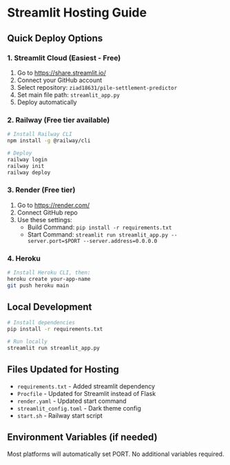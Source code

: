# Streamlit Hosting Guide

## Quick Deploy Options

### 1. Streamlit Cloud (Easiest - Free)
1. Go to https://share.streamlit.io/
2. Connect your GitHub account
3. Select repository: `ziad18631/pile-settlement-predictor`
4. Set main file path: `streamlit_app.py`
5. Deploy automatically

### 2. Railway (Free tier available)
```bash
# Install Railway CLI
npm install -g @railway/cli

# Deploy
railway login
railway init
railway deploy
```

### 3. Render (Free tier)
1. Go to https://render.com/
2. Connect GitHub repo
3. Use these settings:
   - Build Command: `pip install -r requirements.txt`
   - Start Command: `streamlit run streamlit_app.py --server.port=$PORT --server.address=0.0.0.0`

### 4. Heroku
```bash
# Install Heroku CLI, then:
heroku create your-app-name
git push heroku main
```

## Local Development
```bash
# Install dependencies
pip install -r requirements.txt

# Run locally
streamlit run streamlit_app.py
```

## Files Updated for Hosting
- `requirements.txt` - Added streamlit dependency
- `Procfile` - Updated for Streamlit instead of Flask
- `render.yaml` - Updated start command
- `streamlit_config.toml` - Dark theme config
- `start.sh` - Railway start script

## Environment Variables (if needed)
Most platforms will automatically set PORT. No additional variables required.
